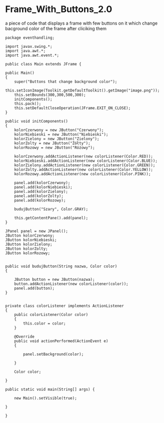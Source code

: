 # Frame_With_Buttons_2.0
a piece of code that displays a frame with few buttons on it which change bacground color of the frame after cliciking them
  
    package eventhandling;

    import javax.swing.*;
    import java.awt.*;
    import java.awt.event.*;

    public class Main extends JFrame {

    public Main()
    {
        super("Buttons that change background color");
        this.setIconImage(Toolkit.getDefaultToolkit().getImage("image.png"));
        this.setBounds(300,300,500,300);
        initComponents();
        this.pack();
        this.setDefaultCloseOperation(JFrame.EXIT_ON_CLOSE);
    }
    
    public void initComponents()
    {
        kolorCzerwony = new JButton("Czerwony");
        kolorNiebieski = new JButton("Niebieski");
        kolorZielony = new JButton("Zielony");
        kolorZolty = new JButton("Żółty");
        kolorRozowy = new JButton("Różowy");
        
        kolorCzerwony.addActionListener(new colorListener(Color.RED));
        kolorNiebieski.addActionListener(new colorListener(Color.BLUE));
        kolorZielony.addActionListener(new colorListener(Color.GREEN));
        kolorZolty.addActionListener(new colorListener(Color.YELLOW));
        kolorRozowy.addActionListener(new colorListener(Color.PINK));
       
        panel.add(kolorCzerwony);
        panel.add(kolorNiebieski);
        panel.add(kolorZielony);
        panel.add(kolorZolty);
        panel.add(kolorRozowy);
        
        budujButton("Szary", Color.GRAY);
        
        this.getContentPane().add(panel);
    }
    
    JPanel panel = new JPanel();
    JButton kolorCzerwony;
    JButton kolorNiebieski;
    JButton kolorZielony;
    JButton kolorZolty;
    JButton kolorRozowy;
    
    
    public void budujButton(String nazwa, Color color)
    {
        
        JButton button = new JButton(nazwa);
        button.addActionListener(new colorListener(color));
        panel.add(button);
    }
    
    
    private class colorListener implements ActionListener
    {
        public colorListener(Color color)
        {
            this.color = color;
        }

        @Override
        public void actionPerformed(ActionEvent e) 
        {
            
            panel.setBackground(color);
            
        }
        
        Color color;
        
    }
    
    public static void main(String[] args) {
        
        new Main().setVisible(true);
        
    }
    
    }
